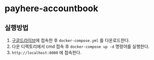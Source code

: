 # payhere-accountbook
## 실행방법
1. [구글드라이브](https://drive.google.com/drive/folders/11nl_p-KfaZ_MoOgBteQo-aWzSKplNccm?usp=sharing)에 접속한 후 `docker-compose.yml` 를 다운로드한다.
2. 다운 디렉토리에서 cmd 접속 후 `docker-compose up -d` 명령어를 실행한다.
3. `http://localhost:8080` 에 접속한다.
